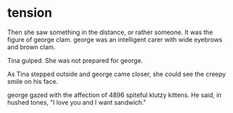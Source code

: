 # tension

Then she saw something in the distance, or rather someone. It was the figure of george clam. george was an intelligent carer with wide eyebrows and brown clam.

Tina gulped. She was not prepared for george.

As Tina stepped outside and george came closer, she could see the creepy smile on his face.

george gazed with the affection of 4896 spiteful klutzy kittens. He said, in hushed tones, "I love you and I want sandwich."
